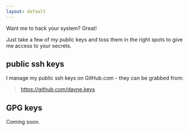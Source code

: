 ```yaml
---
layout: default
---
```


Want me to hack your system? Great!

Just take a few of my public keys and toss them in the right spots to give me access to your secrets.

## public ssh keys

I manage my public ssh keys on GitHub.com - they can be grabbed from:

> https://github.com/dayne.keys


## GPG keys

Coming soon. 
